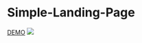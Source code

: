 # Simple-Landing-Page
[DEMO](https://evgeniysidljarevich.github.io/Simple-Landing-Page/)
<img src="preview">

